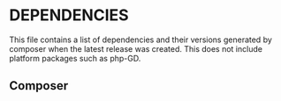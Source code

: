 DEPENDENCIES
============

This file contains a list of dependencies and their versions generated by
composer when the latest release was created. This does not include platform
packages such as php-GD.

Composer
--------

